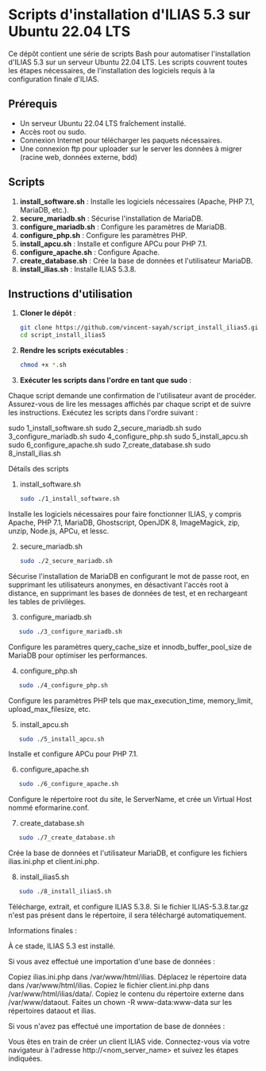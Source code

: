# Scripts d'installation d'ILIAS 5.3 sur Ubuntu 22.04 LTS

Ce dépôt contient une série de scripts Bash pour automatiser l'installation d'ILIAS 5.3 sur un serveur Ubuntu 22.04 LTS. Les scripts couvrent toutes les étapes nécessaires, de l'installation des logiciels requis à la configuration finale d'ILIAS.

## Prérequis

- Un serveur Ubuntu 22.04 LTS fraîchement installé.
- Accès root ou sudo.
- Connexion Internet pour télécharger les paquets nécessaires.
- Une connexion ftp pour uploader sur le server les données à migrer (racine web, données externe, bdd)

## Scripts

1. **install_software.sh** : Installe les logiciels nécessaires (Apache, PHP 7.1, MariaDB, etc.).
2. **secure_mariadb.sh** : Sécurise l'installation de MariaDB.
3. **configure_mariadb.sh** : Configure les paramètres de MariaDB.
4. **configure_php.sh** : Configure les paramètres PHP.
5. **install_apcu.sh** : Installe et configure APCu pour PHP 7.1.
6. **configure_apache.sh** : Configure Apache.
7. **create_database.sh** : Crée la base de données et l'utilisateur MariaDB.
8. **install_ilias.sh** : Installe ILIAS 5.3.8.

## Instructions d'utilisation

1. **Cloner le dépôt** :
   ```bash
   git clone https://github.com/vincent-sayah/script_install_ilias5.git
   cd script_install_ilias5
   ```
  

2. **Rendre les scripts exécutables** :
   ```bash
   chmod +x *.sh
   ```

3. **Exécuter les scripts dans l'ordre en tant que sudo** :

Chaque script demande une confirmation de l'utilisateur avant de procéder. Assurez-vous de lire les messages affichés par chaque script et de suivre les instructions.
Exécutez les scripts dans l'ordre suivant :

sudo  1_install_software.sh
sudo  2_secure_mariadb.sh
sudo  3_configure_mariadb.sh
sudo  4_configure_php.sh
sudo  5_install_apcu.sh
sudo  6_configure_apache.sh
sudo  7_create_database.sh
sudo  8_install_ilias.sh

Détails des scripts
1. install_software.sh
   ```bash
   sudo ./1_install_software.sh
   ```
Installe les logiciels nécessaires pour faire fonctionner ILIAS, y compris Apache, PHP 7.1, MariaDB, Ghostscript, OpenJDK 8, ImageMagick, zip, unzip, Node.js, APCu, et lessc.

2. secure_mariadb.sh
   ```bash
   sudo ./2_secure_mariadb.sh
   ```
Sécurise l'installation de MariaDB en configurant le mot de passe root, en supprimant les utilisateurs anonymes, en désactivant l'accès root à distance, en supprimant les bases de données de test, et en rechargeant les tables de privilèges.

3. configure_mariadb.sh
```bash
   sudo ./3_configure_mariadb.sh
   ```
Configure les paramètres query_cache_size et innodb_buffer_pool_size de MariaDB pour optimiser les performances.

4. configure_php.sh
```bash
   sudo ./4_configure_php.sh
   ```
Configure les paramètres PHP tels que max_execution_time, memory_limit, upload_max_filesize, etc.

5. install_apcu.sh
```bash
   sudo ./5_install_apcu.sh
   ```
Installe et configure APCu pour PHP 7.1.

6. configure_apache.sh
```bash
   sudo ./6_configure_apache.sh
   ```
Configure le répertoire root du site, le ServerName, et crée un Virtual Host nommé eformarine.conf.

7. create_database.sh
```bash
   sudo ./7_create_database.sh
   ```
Crée la base de données et l'utilisateur MariaDB, et configure les fichiers ilias.ini.php et client.ini.php.

8. install_ilias5.sh
```bash
   sudo ./8_install_ilias5.sh
   ```
Télécharge, extrait, et configure ILIAS 5.3.8. Si le fichier ILIAS-5.3.8.tar.gz n'est pas présent dans le répertoire, il sera téléchargé automatiquement.

Informations finales :

À ce stade, ILIAS 5.3 est installé.

Si vous avez effectué une importation d'une base de données :

Copiez ilias.ini.php dans /var/www/html/ilias.
Déplacez le répertoire data dans /var/www/html/ilias.
Copiez le fichier client.ini.php dans /var/www/html/ilias/data/<nom du client>.
Copiez le contenu du répertoire externe dans /var/www/dataout.
Faites un chown -R www-data:www-data sur les répertoires dataout et ilias.

Si vous n'avez pas effectué une importation de base de données :

Vous êtes en train de créer un client ILIAS vide.
Connectez-vous via votre navigateur à l'adresse http://<nom_server_name> et suivez les étapes indiquées.
